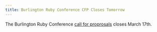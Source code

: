```yaml
---
title: Burlington Ruby Conference CFP Closes Tomorrow
---
```


The Burlington Ruby Conference [call for proprosals][cfp] closes March 17th.

[cfp]: http://cfp.burlingtonrubyconference.com
